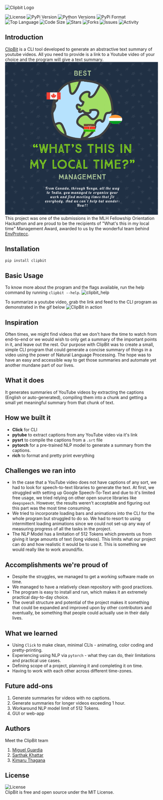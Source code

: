 ![Clipbit Logo](media/clipbit_logo.png)

![License](https://img.shields.io/pypi/l/clipbit?style=for-the-badge)
![PyPi Version](https://img.shields.io/pypi/v/clipbit?style=for-the-badge)
![Python Versions](https://img.shields.io/pypi/pyversions/clipbit?style=for-the-badge)
![PyPi Format](https://img.shields.io/pypi/format/clipbit?style=for-the-badge)
![Top Language](https://img.shields.io/github/languages/top/MLH-Fellowship/ClipBit?style=for-the-badge)
![Code Size](https://img.shields.io/github/languages/code-size/MLH-Fellowship/ClipBit?style=for-the-badge)
![Stars](https://img.shields.io/github/stars/MLH-Fellowship/ClipBit?style=for-the-badge)
![Forks](https://img.shields.io/github/forks/MLH-Fellowship/ClipBit?style=for-the-badge)
![Issues](https://img.shields.io/github/issues/MLH-Fellowship/ClipBit?style=for-the-badge)
![Activity](https://img.shields.io/github/commit-activity/w/MLH-Fellowship/ClipBit?style=for-the-badge)

## Introduction

[ClipBit](https://pypi.org/project/clipbit/1.0.0/) is a CLI tool developed to generate an abstractive text summary of youtube videos. All you need to provide is a link to a Youtube
video of your choice and the program will give a text summary. <br>
![Dundies](media/dundies.png)
This project was one of the submissions in the MLH Fellowship Orientation Hackathon and are proud to be the recipients of "What's this in my local time" Management Award, awarded to us by the wonderful team behind [EnvProtecc](https://github.com/angelinag/envprotecc).

## Installation
```
pip install clipbit
```

## Basic Usage
To know more about the program and the flags available, run the help command by running `clipbit --help`.
![clipbit_help](media/clipbit.png)

To summarize a youtube video, grab the link and feed to the CLI program as demonstrated in the gif below
![ClipBit in action](media/clipbit.gif)

## Inspiration
Often times, we might find videos that we don't have the time to watch from end-to-end or we would wish to only get a summary of the important points in it, and leave out the rest. Our purpose with ClipBit was to create a small, simple CLI program that could generate a concise summary of things in a video using the power of Natural Language Processing. The hope was to have an easy and accessible way to get those summaries and automate yet another mundane part of our lives.

## What it does
It generates summaries of YouTube videos by extracting the captions (English or auto-generated), compiling them into a chunk and getting a small yet meaningful summary from that chunk of text.

## How we built it
- **Click** for CLI
- **pytube** to extract captions from any YouTube video via it's link
- **pysrt** to compile the captions from a `.srt` file
- **pytorch** for a pre-trained NLP model to generate a summary from the captions.
- **rich** to format and pretty print everything

## Challenges we ran into
- In the case that a YouTube video does not have captions of any sort, we had to look for speech-to-text libraries to generate the text. At first, we struggled with setting up Google Speech-To-Text and due to it's limited free usage, we tried relying on other open source libraries like `deepspeech`. However, the results weren't acceptable and figuring out this part was the most time consuming.
- We tried to incorporate loading bars and animations into the CLI for the whole program but struggled to do so. We had to resort to using intermittent loading animations since we could not set-up any way of measuring progress of all the tasks in the project.
- The NLP Model has a limitation of 512 Tokens which prevents us from giving it large amounts of text (long videos). This limits what our project can do and how realistic it would be to use it. This is something we would really like to work around/fix.

## Accomplishments we're proud of
- Despite the struggles, we managed to get a working software made on time.
- We managed to have a relatively clean repository with good practices.
- The program is easy to install and run, which makes it an extremely practical day-to-day choice.
- The overall structure and potential of the project makes it something that could be expanded and improved upon by other contributors and eventually, be something that people could actually use in their daily lives.

## What we learned
- Using `Click` to make clean, minimal CLIs - animating, color coding and pretty-printing.
- Experiencing using NLP via `pytorch` - what they can do, their limitations and practical use cases.
- Defining scope of a project, planning it and completing it on time.
- Having to work with each other across different time-zones.

## Future add-ons

1. Generate summaries for videos with no captions.
2. Generate summaries for longer videos exceeding 1 hour.
3. Workaround NLP model limit of 512 Tokens.
4. GUI or web-app

## Authors

Meet the ClipBit team
1. [Miguel Guardia](https://github.com/Miguel-Enrique13)
2. [Sarthak Khattar](https://github.com/m0mosenpai)
3. [Kimaru Thagana](https://github.com/KimaruThagna)

## License 
![License](https://img.shields.io/pypi/l/clipbit?style=for-the-badge) <br>
ClipBit is free and open source under the MIT License.

